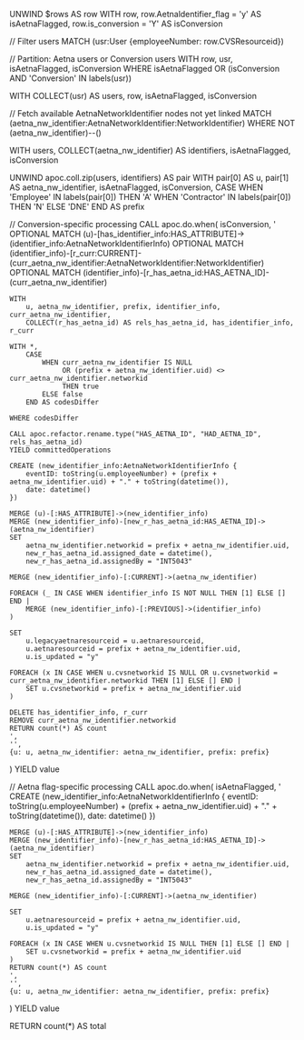 UNWIND $rows AS row
WITH row,
     row.Aetnaldentifier_flag = 'y' AS isAetnaFlagged,
     row.is_conversion = 'Y' AS isConversion

// Filter users
MATCH (usr:User {employeeNumber: row.CVSResourceid})

// Partition: Aetna users or Conversion users
WITH row, usr, isAetnaFlagged, isConversion
WHERE isAetnaFlagged OR (isConversion AND 'Conversion' IN labels(usr))

WITH COLLECT(usr) AS users, row, isAetnaFlagged, isConversion

// Fetch available AetnaNetworkIdentifier nodes not yet linked
MATCH (aetna_nw_identifier:AetnaNetworkIdentifier:NetworkIdentifier)
WHERE NOT (aetna_nw_identifier)--()

WITH users, COLLECT(aetna_nw_identifier) AS identifiers, isAetnaFlagged, isConversion

UNWIND apoc.coll.zip(users, identifiers) AS pair
WITH 
    pair[0] AS u,
    pair[1] AS aetna_nw_identifier,
    isAetnaFlagged, isConversion,
    CASE 
        WHEN 'Employee' IN labels(pair[0]) THEN 'A'
        WHEN 'Contractor' IN labels(pair[0]) THEN 'N'
        ELSE 'DNE'
    END AS prefix

// Conversion-specific processing
CALL apoc.do.when(
    isConversion,
    '
    OPTIONAL MATCH (u)-[has_identifier_info:HAS_ATTRIBUTE]->(identifier_info:AetnaNetworkIdentifierInfo)
    OPTIONAL MATCH (identifier_info)-[r_curr:CURRENT]-(curr_aetna_nw_identifier:AetnaNetworkIdentifier:NetworkIdentifier)
    OPTIONAL MATCH (identifier_info)-[r_has_aetna_id:HAS_AETNA_ID]-(curr_aetna_nw_identifier)
    
    WITH 
        u, aetna_nw_identifier, prefix, identifier_info, curr_aetna_nw_identifier, 
        COLLECT(r_has_aetna_id) AS rels_has_aetna_id, has_identifier_info, r_curr

    WITH *,
        CASE 
            WHEN curr_aetna_nw_identifier IS NULL 
                 OR (prefix + aetna_nw_identifier.uid) <> curr_aetna_nw_identifier.networkid 
                 THEN true 
            ELSE false 
        END AS codesDiffer

    WHERE codesDiffer

    CALL apoc.refactor.rename.type("HAS_AETNA_ID", "HAD_AETNA_ID", rels_has_aetna_id)
    YIELD committedOperations

    CREATE (new_identifier_info:AetnaNetworkIdentifierInfo {
        eventID: toString(u.employeeNumber) + (prefix + aetna_nw_identifier.uid) + "." + toString(datetime()),
        date: datetime()
    })

    MERGE (u)-[:HAS_ATTRIBUTE]->(new_identifier_info)
    MERGE (new_identifier_info)-[new_r_has_aetna_id:HAS_AETNA_ID]->(aetna_nw_identifier)
    SET 
        aetna_nw_identifier.networkid = prefix + aetna_nw_identifier.uid,
        new_r_has_aetna_id.assigned_date = datetime(),
        new_r_has_aetna_id.assignedBy = "INT5043"

    MERGE (new_identifier_info)-[:CURRENT]->(aetna_nw_identifier)

    FOREACH (_ IN CASE WHEN identifier_info IS NOT NULL THEN [1] ELSE [] END |
        MERGE (new_identifier_info)-[:PREVIOUS]->(identifier_info)
    )

    SET 
        u.legacyaetnaresourceid = u.aetnaresourceid,
        u.aetnaresourceid = prefix + aetna_nw_identifier.uid,
        u.is_updated = "y"

    FOREACH (x IN CASE WHEN u.cvsnetworkid IS NULL OR u.cvsnetworkid = curr_aetna_nw_identifier.networkid THEN [1] ELSE [] END |
        SET u.cvsnetworkid = prefix + aetna_nw_identifier.uid
    )

    DELETE has_identifier_info, r_curr
    REMOVE curr_aetna_nw_identifier.networkid
    RETURN count(*) AS count
    ',
    '',
    {u: u, aetna_nw_identifier: aetna_nw_identifier, prefix: prefix}
) YIELD value

// Aetna flag-specific processing
CALL apoc.do.when(
    isAetnaFlagged,
    '
    CREATE (new_identifier_info:AetnaNetworkIdentifierInfo {
        eventID: toString(u.employeeNumber) + (prefix + aetna_nw_identifier.uid) + "." + toString(datetime()),
        date: datetime()
    })

    MERGE (u)-[:HAS_ATTRIBUTE]->(new_identifier_info)
    MERGE (new_identifier_info)-[new_r_has_aetna_id:HAS_AETNA_ID]->(aetna_nw_identifier)
    SET 
        aetna_nw_identifier.networkid = prefix + aetna_nw_identifier.uid,
        new_r_has_aetna_id.assigned_date = datetime(),
        new_r_has_aetna_id.assignedBy = "INT5043"

    MERGE (new_identifier_info)-[:CURRENT]->(aetna_nw_identifier)

    SET 
        u.aetnaresourceid = prefix + aetna_nw_identifier.uid,
        u.is_updated = "y"

    FOREACH (x IN CASE WHEN u.cvsnetworkid IS NULL THEN [1] ELSE [] END |
        SET u.cvsnetworkid = prefix + aetna_nw_identifier.uid
    )
    RETURN count(*) AS count
    ',
    '',
    {u: u, aetna_nw_identifier: aetna_nw_identifier, prefix: prefix}
) YIELD value

RETURN count(*) AS total
